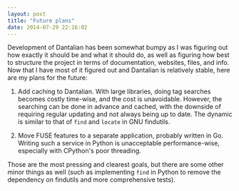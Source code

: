 ```yaml
---
layout: post
title: "Future plans"
date: 2014-07-29 22:16:02
---
```


Development of Dantalian has been somewhat bumpy as I was figuring out
how exactly it should be and what it should do, as well as figuring how
best to structure the project in terms of documentation, websites,
files, and info.  Now that I have most of it figured out and Dantalian
is relatively stable, here are my plans for the future:

1. Add caching to Dantalian.  With large libraries, doing tag searches
   becomes costly time-wise, and the cost is unavoidable.  However, the
   searching can be done in advance and cached, with the downside of
   requiring regular updating and not always being up to date.  The
   dynamic is similar to that of `find` and `locate` in GNU findutils.

2. Move FUSE features to a separate application, probably written in Go.
   Writing such a service in Python is unacceptable performance-wise,
   especially with CPython's poor threading.

Those are the most pressing and clearest goals, but there are some
other minor things as well (such as implementing `find` in Python to
remove the dependency on findutils and more comprehensive tests).
